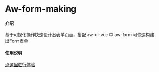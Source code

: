 # Aw-form-making

#### 介绍
基于可视化操作快速设计出表单页面，搭配 aw-ui-vue 中 aw-form 可快速构建出Form表单


#### 使用说明

<a href="https://hbowen.gitee.io/decoration">点这里进行体验</a> <br><br> 